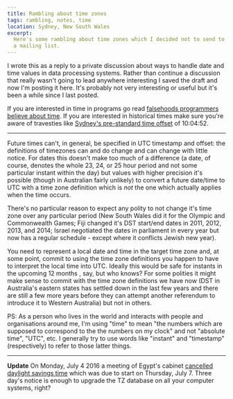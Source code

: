 ```yaml
---
title: Rambling about time zones
tags: rambling, notes, time
location: Sydney, New South Wales
excerpt: 
  Here's some rambling about time zones which I decided not to send to
  a mailing list.
---
```


I wrote this as a reply to a private discussion about ways to handle
date and time values in data processing systems. Rather than continue
a discussion that really wasn't going to lead anywhere interesting I
saved the draft and now I'm posting it here. It's probably not very
interesting or useful but it's been a while since I last posted.

If you are interested in time in programs go read
[falsehoods programmers believe about time][1]. If you are interested
in historical times make sure you're aware of travesties like
[Sydney's pre-standard time offset][2] of 10:04:52.

----

Future times can't, in general, be specified in UTC timestamp and
offset: the definitions of timezones can and do change and can change
with little notice. For dates this doesn't make too much of a
difference (a date, of course, denotes the whole 23, 24, or 25 hour
period and not some particular instant within the day) but values with
higher precision it's possible (though in Australian fairly unlikely)
to convert a future date/time to UTC with a time zone definition which
is *not* the one which actually applies when the time occurs.

There's no particular reason to expect any polity to not change it's
time zone over any particular period (New South Wales did it for the
Olympic and Commonwealth Games; Fiji changed it's DST start/end dates
in 2011, 2012, 2013, and 2014; Israel negotiated the dates in
parliament in every year but now has a regular schedule - except where
it conflicts Jewish new year).

You need to represent a local date and time in the target time zone
and, at some point, commit to using the time zone definitions you
happen to have to interpret the local time into UTC. Ideally this
would be safe for instants in the upcoming 12 months , say, but who
knows? For some polities it might make sense to commit with the time
zone definitions we have now (DST in Australia's eastern states has
settled down in the last few years and there are still a few more
years before they can attempt another referendum to introduce it to
Western Australia) but not in others.

PS: As a person who lives in the world and interacts with people and
organisations around me, I'm using "time" to mean "the numbers which
are supposed to correspond to the the numbers on my clock" and not
"absolute time", "UTC", etc. I generally try to use words like
"instant" and "timestamp" (respectively) to refer to those latter
things.

---

**Update** On Monday, July 4 2016 a meeting of Egypt's cabinet
[cancelled daylight savings time][3] which was due to start on
Thursday, July 7. Three day's notice is enough to upgrade the TZ
database on all your computer systems, right?

[1]: http://infiniteundo.com/post/25326999628/falsehoods-programmers-believe-about-time
[2]: https://github.com/eggert/tz/blob/master/australasia#L187
[3]: http://www.sis.gov.eg/En/Templates/Articles/tmpArticleNews.aspx?ArtID=105572
